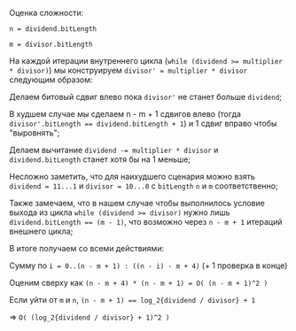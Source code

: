 Оценка сложности:


`n = dividend.bitLength`

`m = divisor.bitLength`


На каждой итерации внутреннего цикла (`while (dividend >= multiplier * divisor)`) мы конструируем `divisor' = multiplier * divisor` следующим образом:

Делаем битовый сдвиг влево пока `divisor'` не станет больше `dividend`;

В худшем случае мы сделаем n - m + 1 сдвигов влево (тогда `divisor'.bitLength == dividend.bitLength + 1`) и 1 сдвиг вправо чтобы "выровнять";


Делаем вычитание `dividend -= multiplier * divisor` и `dividend.bitLength` станет хотя бы на 1 меньше;

Несложно заметить, что для наихудшего сценария можно взять `dividend = 11...1` и `divisor = 10...0` с `bitLength` `n` и `m` соответственно;

Также замечаем, что в нашем случае чтобы выполнилось условие выхода из цикла `while (dividend >= divisor)` нужно лишь `dividend.bitLength == (m - 1)`, что возможно через `n - m + 1` итераций внешнего цикла;

В итоге получаем со всеми действиями:

Сумму по `i = 0..(n - m + 1) : ((n - i) - m + 4)` (+ 1 проверка в конце)

Оценим сверху как `(n - m + 4) * (n - m + 1) = O( (n - m + 1)^2 )`

Если уйти от `m` и `n`, `(n - m + 1) == log_2{dividend / divisor} + 1`

=> `O( (log_2{dividend / divisor} + 1)^2 )`

